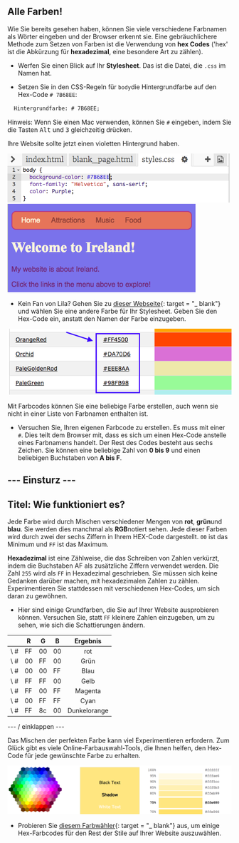 ## Alle Farben!

Wie Sie bereits gesehen haben, können Sie viele verschiedene Farbnamen als Wörter eingeben und der Browser erkennt sie. Eine gebräuchlichere Methode zum Setzen von Farben ist die Verwendung von **hex Codes** ('hex' ist die Abkürzung für **hexadezimal**, eine besondere Art zu zählen).

+ Werfen Sie einen Blick auf Ihr **Stylesheet**. Das ist die Datei, die `.css` im Namen hat.

+ Setzen Sie in den CSS-Regeln für `body`die Hintergrundfarbe auf den Hex-Code `# 7B68EE`:

```html
  Hintergrundfarbe: # 7B68EE;
```

Hinweis: Wenn Sie einen Mac verwenden, können Sie `#` eingeben, indem Sie die Tasten <kbd>Alt</kbd> und <kbd>3</kbd> gleichzeitig drücken.

Ihre Website sollte jetzt einen violetten Hintergrund haben.

![](images/HexColourFirst.png) ![](images/HexColourFirstResult.png)

+ Kein Fan von Lila? Gehen Sie zu [dieser Webseite](http://dojo.soy/html2-colors){: target = "_ blank"} und wählen Sie eine andere Farbe für Ihr Stylesheet. Geben Sie den Hex-Code ein, anstatt den Namen der Farbe einzugeben. 

![](images/ColorNamesHex.png)

Mit Farbcodes können Sie eine beliebige Farbe erstellen, auch wenn sie nicht in einer Liste von Farbnamen enthalten ist.

+ Versuchen Sie, Ihren eigenen Farbcode zu erstellen. Es muss mit einer `#`. Dies teilt dem Browser mit, dass es sich um einen Hex-Code anstelle eines Farbnamens handelt. Der Rest des Codes besteht aus sechs Zeichen. Sie können eine beliebige Zahl von **0 bis 9** und einen beliebigen Buchstaben von **A bis F**.

## \--- Einsturz \---

## Titel: Wie funktioniert es?

Jede Farbe wird durch Mischen verschiedener Mengen von **rot**, **grün**und **blau**. Sie werden dies manchmal als **RGB**notiert sehen. Jede dieser Farben wird durch zwei der sechs Ziffern in Ihrem HEX-Code dargestellt. `00` ist das Minimum und `FF` ist das Maximum.

**Hexadezimal** ist eine Zählweise, die das Schreiben von Zahlen verkürzt, indem die Buchstaben AF als zusätzliche Ziffern verwendet werden. Die Zahl `255` wird als `FF` in Hexadezimal geschrieben. Sie müssen sich keine Gedanken darüber machen, mit hexadezimalen Zahlen zu zählen. Experimentieren Sie stattdessen mit verschiedenen Hex-Codes, um sich daran zu gewöhnen.

+ Hier sind einige Grundfarben, die Sie auf Ihrer Website ausprobieren können. Versuchen Sie, statt `FF` kleinere Zahlen einzugeben, um zu sehen, wie sich die Schattierungen ändern.

|      | R  | G  | B  |   Ergebnis   |
| ---- | -- | -- | -- |:------------:|
| \ # | FF | 00 | 00 |     rot      |
| \ # | 00 | FF | 00 |     Grün     |
| \ # | 00 | 00 | FF |     Blau     |
| \ # | FF | FF | 00 |     Gelb     |
| \ # | FF | 00 | FF |   Magenta    |
| \ # | 00 | FF | FF |     Cyan     |
| \ # | FF | 8c | 00 | Dunkelorange |

\--- / einklappen \---

Das Mischen der perfekten Farbe kann viel Experimentieren erfordern. Zum Glück gibt es viele Online-Farbauswahl-Tools, die Ihnen helfen, den Hex-Code für jede gewünschte Farbe zu erhalten.

![](images/W3ColorPicker.png)

+ Probieren Sie [diesem Farbwähler](http://dojo.soy/html2-color-picker){: target = "_ blank"} aus, um einige Hex-Farbcodes für den Rest der Stile auf Ihrer Website auszuwählen.
